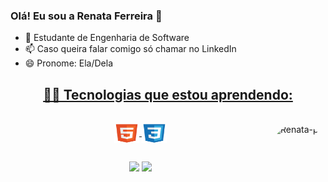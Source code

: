 ### Olá! Eu sou a Renata Ferreira 👋


- 🌱 Estudante de Engenharia de Software
- 📫 Caso queira falar comigo só chamar no LinkedIn
- 😄 Pronome: Ela/Dela

<div align="center">
  <a href="https://github.com/renataon">

## 👩‍💻 Tecnologias que estou aprendendo:
  
<div style="display: inline_block"><br>
  <img align="center" alt="Renata-HTML" height="30" width="40" src="https://raw.githubusercontent.com/devicons/devicon/master/icons/html5/html5-original.svg">
  <img align="center" alt="Renata-CSS" height="30" width="40" src="https://raw.githubusercontent.com/devicons/devicon/master/icons/css3/css3-original.svg">
  <img align="right" alt="Renata-pic" height="150" style="border-radius:50px;" src="https://picrew.me/shareImg/org/202205/338224_AA4jLs3H.png">
</div>
  
  ##
  
  <div>
  <a href="https://instagram.com/renatabigorna" target="_blank"><img src="https://img.shields.io/badge/-Instagram-%23E4405F?style=for-the-badge&logo=instagram&logoColor=white" target="_blank"></a> 
  <a href="https://www.linkedin.com/in/renatafe" target="_blank"><img src="https://img.shields.io/badge/-LinkedIn-%230077B5?style=for-the-badge&logo=linkedin&logoColor=white" target="_blank"></a> 
</div>
